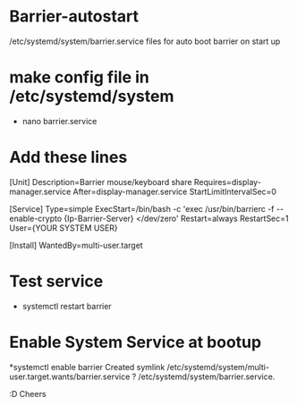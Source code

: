 # Barrier-autostart
/etc/systemd/system/barrier.service files for auto boot barrier on start up 


# make config file in /etc/systemd/system
* nano barrier.service

# Add these lines
[Unit]
Description=Barrier mouse/keyboard share
Requires=display-manager.service
After=display-manager.service
StartLimitIntervalSec=0

[Service]
Type=simple
ExecStart=/bin/bash -c 'exec /usr/bin/barrierc -f --enable-crypto {Ip-Barrier-Server} </dev/zero' 
Restart=always
RestartSec=1
User={YOUR SYSTEM USER}

[Install]
WantedBy=multi-user.target


# Test service 
* systemctl restart barrier

# Enable System Service at bootup 
*systemctl enable barrier
Created symlink /etc/systemd/system/multi-user.target.wants/barrier.service ? /etc/systemd/system/barrier.service.


:D Cheers 
